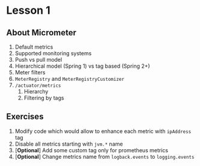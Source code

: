 # Lesson 1

## About Micrometer

1. Default metrics
2. Supported monitoring systems
3. Push vs pull model
4. Hierarchical model (Spring 1) vs tag based (Spring 2+)
5. Meter filters
6. `MeterRegistry` and `MeterRegistryCustomizer`
7. `/actuator/metrics`
    1. Hierarchy
    2. Filtering by tags

## Exercises

1. Modify code which would allow to enhance each metric with `ipAddress` tag
2. Disable all metrics starting with `jvm.*` name
3. [**Optional**] Add some custom tag only for prometheus metrics
4. [**Optional**] Change metrics name from `logback.events` to `logging.events`
